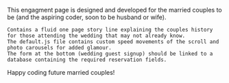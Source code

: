 This engagment page is designed and developed for the married couples to be (and the aspiring coder, soon to be husband or wife).

    Contains a fluid one page story line explaining the couples history for those attending the wedding that may not already know.
    The default.js file contains custom speed movements of the scroll and photo carousels for added glamour.
    The form at the bottom (wedding guest signup) should be linked to a database containing the required reservation fields.

Happy coding future married couples!